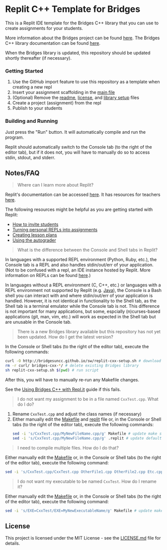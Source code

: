 # Replit C++ Template for Bridges

This is a Replit IDE template for the Bridges C++ library that you can use to create assignments for your students.

More information about the Bridges project can be found [here](http://bridgesuncc.github.io/index.html).
The Bridges C++ library documentation can be found [here](http://bridgesuncc.github.io/doc/cxx-api/current/html/index.html).

When the Bridges library is updated, this repository should be updated shortly thereafter (if necessary).

### Getting Started

1. Use the GitHub import feature to use this repository as a template when creating a new repl
2. Insert your assignment scaffolding in the [main file](CxxTest.cpp)
3. (Optional) Remove the [readme](README.md), [license](LICENSE.md), and [library setup](replit-cxx-setup.sh) files
4. Create a project (assignment) from the repl
5. Publish to your students

### Building and Running

Just press the "Run" button. It will automatically compile and run the program.

Replit should automatically switch to the Console tab (to the right of the editor tab), but if it does not, you will have to manually do so to access stdin, stdout, and stderr.

## Notes/FAQ

> Where can I learn more about Replit?

Replit's documentation can be accessed [here](https://docs.replit.com/).
It has resources for teachers [here](https://docs.replit.com/teams-edu/intro-teams-education).

The following resources might be helpful as you are getting started with Replit:

* [How to invite students](https://docs.replit.com/teams-edu/inviting-teachers-students#invite-team-members-students)
* [Turning personal REPLs into assignments](https://docs.replit.com/teams-edu/repls-to-team-projects)
* [Creating lesson plans](https://docs.replit.com/teams-edu/lesson-authoring)
* [Using the autograder](https://docs.replit.com/teams-edu/testing-assessments-autograding)

> What is the difference between the Console and Shell tabs in Replit?

In languages with a supported REPL environment (Python, Ruby, etc.), the Console tab is a REPL and also handles stdin/out/err of your application.
(Not to be confused with a repl, an IDE instance hosted by Replit.
More information on REPLs can be found [here](https://en.wikipedia.org/wiki/Read%E2%80%93eval%E2%80%93print_loop).)

In languages without a REPL environment (C, C++, etc.) or languages with a REPL environment not supported by Replit (e.g. [Java](https://docs.oracle.com/javase/9/jshell/introduction-jshell.htm)), the Console is a Bash shell you can interact with and where stdin/out/err of your application is handled.
However, it is not identical in functionality to the Shell tab, as the Shell tab is a terminal emulator while the Console tab is not.
This difference is not important for many applications, but some, espcially (n)curses-based applications (git, man, vim, etc.) will work as expected in the Shell tab but are unusable in the Console tab.

> There is a new Bridges library available but this repository has not yet been updated. How do I get the latest version?

In the Console or Shell tabs (to the right of the editor tab), execute the following commands:

```sh
curl -O http://bridgesuncc.github.io/sw/replit-cxx-setup.sh # download latest setup script (overwriting the existing script)
rm -r curl/ bridges-cxx-*/ # delete existing Bridges library
sh replit-cxx-setup.sh $(pwd) # run script
```

After this, you will have to manually re-run any Makefile changes.

See the [Using Bridges C++ with Repl.it](https://bridgesuncc.github.io/bridges_setup_cxx_replit.html) guide if this fails.

> I do not want my assignment to be in a file named `CxxTest.cpp`. What do I do?

1. Rename `CxxTest.cpp` and adjust the class names (if necessary)
2. Either manually edit the [Makefile](Makefile) and [replit](.replit) file or, in the Console or Shell tabs (to the right of the editor tab), execute the following commands:
   ```sh
   sed -i 's/CxxTest.cpp/MyNewFileName.cpp/g' Makefile # update make source file
   sed -i 's/CxxTest.cpp/MyNewFileName.cpp/g' .replit # update default file for Replit to open on startup
   ```

> I need to compile multiple files. How do I do that?

Either manually edit the [Makefile](Makefile) or, in the Console or Shell tabs (to the right of the editor tab), execute the following command:

```sh
sed -i 's/CxxTest.cpp/CxxTest.cpp OtherFile1.cpp OtherFile2.cpp Etc.cpp/g' Makefile # update make source files
```

> I do not want my executable to be named `CxxTest`. How do I rename it?

Either manually edit the [Makefile](Makefile) or, in the Console or Shell tabs (to the right of the editor tab), execute the following command:

```sh
sed -i 's/EXE=CxxTest/EXE=MyNewExecutableName/g' Makefile # update make destination file
```

## License

This project is licensed under the MIT License - see the [LICENSE.md](LICENSE.md) file for details.
